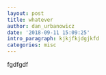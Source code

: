 ```yaml
---
layout: post
title: whatever
author: dan_urbanowicz
date: '2018-09-11 15:09:25'
intro_paragraph: kjkjfkjdgjkfd
categories: misc
---
```

fgdfgdf
